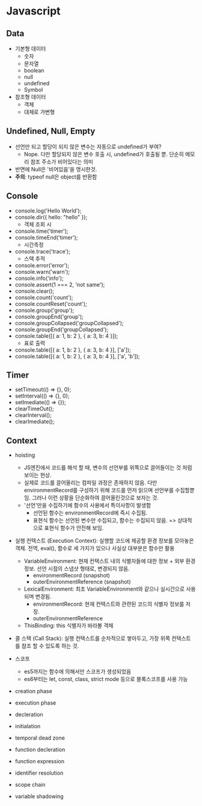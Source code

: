 # Javascript

## Data

- 기본형 데이터
  - 숫자
  - 문자열
  - boolean
  - null
  - undefined
  - Symbol
- 참조형 데이터
  - 객체
  - 대체로 가변형

## Undefined, Null, Empty

- 선언만 되고 할당이 되지 않은 변수는 자동으로 undefined가 부여?
  - Nope. 다만 할당되지 않은 변수 호출 시, undefined가 호출될 뿐. 단순히 메모리 참조 주소가 비어있다는 의미
- 반면에 Null은 '비어있음'을 명시한것.
- **주의**: typeof null은 object를 반환함

## Console

- console.log('Hello World');
- console.dir({ hello: "hello" });
  - 객체 조회 시
- console.time('timer');
- console.timeEnd('timer');
  - 시간측정
- console.trace('trace');
  - 스택 추적
- console.error('error');
- console.warn('warn');
- console.info('info');
- console.assert(1 === 2, 'not same');
- console.clear();
- console.count('count');
- console.countReset('count');
- console.group('group');
- console.groupEnd('group');
- console.groupCollapsed('groupCollapsed');
- console.groupEnd('groupCollapsed');
- console.table([{ a: 1, b: 2 }, { a: 3, b: 4 }]);
  - 표로 출력
- console.table([{ a: 1, b: 2 }, { a: 3, b: 4 }], ['a']);
- console.table([{ a: 1, b: 2 }, { a: 3, b: 4 }], ['a', 'b']);

## Timer

- setTimeout(() => {}, 0);
- setInterval(() => {}, 0);
- setImediate(() => {});
- clearTimeOut();
- clearInterval();
- clearImediate();

## Context

- hoisting
  - JS엔진에서 코드를 해석 할 때, 변수의 선언부를 위쪽으로 끌어들이는 것 처럼 보이는 현상.
  - 실제로 코드를 끌어올리는 컴파일 과정은 존재하지 않음. 다만 environmentRecord를 구성하기 위해 코드를 먼저 읽으며 선언부를 수집할뿐임. 그러나 이런 상황을 단순화하여 끌어올린것으로 보자는 것.
  - '선언'만을 수집하기에 함수의 사용에서 특이사항이 발생함
    - 선언된 함수는 environmentRecord에 즉시 수집됨.
    - 표현식 함수는 선언된 변수만 수집되고, 함수는 수집되지 않음. => 상대적으로 표현식 함수가 안전해 보임.

- 실행 컨텍스트 (Execution Context): 실행할 코드에 제공할 환경 정보를 모아놓은 객체. 전역, eval(), 함수로 세 가지가 있으나 사실상 대부분은 함수만 활용
  - VariableEnvironment: 현재 컨택스트 내의 식별자들에 대한 정보 + 외부 환경 정보. 선언 시점의 스냅샷 형태로, 변경되지 않음.
    - environmentRecord (snapshot)
    - outerEnvironmentReference (snapshot)
  - LexicalEnvironment: 최초 VariableEnvironment와 같으나 실시간으로 사용되며 변경됨.
    - environmentRecord: 현재 컨텍스트와 관련된 코드의 식별자 정보를 저장.
    - outerEnvironmentReference
  - ThisBinding: this 식별자가 바라볼 객체

- 콜 스택 (Call Stack): 실행 컨텍스트를 순차적으로 쌓아두고, 가장 위쪽 컨텍스트를 참조 할 수 있도록 하는 것.

- 스코프
  - es5까지는 함수에 의해서만 스코프가 생성되었음
  - es6부터는 let, const, class, strict mode 등으로 블록스코프를 사용 가능


- creation phase
- execution phase

- decleration
- initialation

- temporal dead zone

- function decleration
- function expression

- identifier resolution
- scope chain
- variable shadowing
